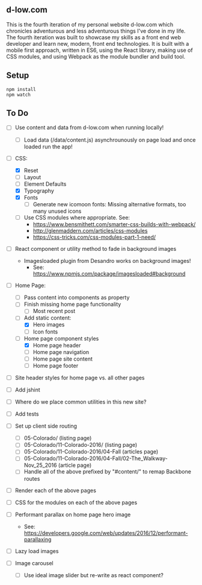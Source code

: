 d-low.com 
---
 
This is the fourth iteration of my personal website d-low.com which chronicles
adventurous and less adventurous things I've done in my life. The fourth 
iteration was built to showcase my skills as a front end web developer and learn
new, modern, front end technologies. It is built with a mobile first approach, 
written in ES6, using the React library, making use of CSS modules, and using 
Webpack as the module bundler and build tool.
 
 
Setup
---
 
```
npm install
npm watch 
```

To Do
---

- [ ] Use content and data from d-low.com when running locally!
  - [ ] Load data (/data/content.js) asynchrounously on page load and once loaded 
        run the app! 

- [ ] CSS:
  - [x] Reset
  - [ ] Layout 
  - [ ] Element Defaults
  - [x] Typography
  - [x] Fonts
    - [ ] Generate new icomoon fonts: Missing alternative formats, too many unused icons
  - [ ] Use CSS modules where appropriate. See:
    - https://www.bensmithett.com/smarter-css-builds-with-webpack/
    - http://glenmaddern.com/articles/css-modules
    - https://css-tricks.com/css-modules-part-1-need/

- [ ] React component or utility method to fade in background images 
  - Imagesloaded plugin from Desandro works on background images!
    - See: https://www.npmjs.com/package/imagesloaded#background

- [ ] Home Page:
  - [ ] Pass content into components as property
  - [ ] Finish missing home page functionality
    - [ ] Most recent post
  - [ ] Add static content:
    - [x] Hero images
    - [ ] Icon fonts
  - [ ] Home page component styles
    - [x] Home page header
    - [ ] Home page navigation
    - [ ] Home page site content
    - [ ] Home page footer

 - [ ] Site header styles for home page vs. all other pages


- [ ] Add jshint
- [ ] Where do we place common utilities in this new site?
- [ ] Add tests

- [ ] Set up client side routing
  - [ ] 05-Colorado/ (listing page)
  - [ ] 05-Colorado/11-Colorado-2016/ (listing page)
  - [ ] 05-Colorado/11-Colorado-2016/04-Fall (articles page)
  - [ ] 05-Colorado/11-Colorado-2016/04-Fall/02-The_Walkway-Nov_25_2016 (article page)
  - [ ] Handle all of the above prefixed by "#content/" to remap Backbone routes

- [ ] Render each of the above pages
- [ ] CSS for the modules on each of the above pages

- [ ] Performant parallax on home page hero image
  - See: https://developers.google.com/web/updates/2016/12/performant-parallaxing
- [ ] Lazy load images
- [ ] Image carousel
  - [ ] Use ideal image slider but re-write as react component?